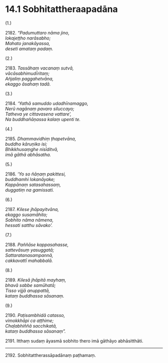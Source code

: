 

# 14.1 Sobhitattheraapadāna



(1.)

2182\. _“Padumuttaro nāma jino,_  
_lokajeṭṭho narāsabho;_  
_Mahato janakāyassa,_  
_deseti amataṃ padaṃ._  


(2.)

2183\. _Tassāhaṃ vacanaṃ sutvā,_  
_vācāsabhimudīritaṃ;_  
_Añjaliṃ paggahetvāna,_  
_ekaggo āsahaṃ tadā._  


(3.)

2184\. _‘Yathā samuddo udadhīnamaggo,_  
_Nerū nagānaṃ pavaro siluccayo;_  
_Tatheva ye cittavasena vattare’,_  
_Na buddhañāṇassa kalaṃ upenti te._  


(4.)

2185\. _Dhammavidhiṃ ṭhapetvāna,_  
_buddho kāruṇiko isi;_  
_Bhikkhusaṃghe nisīditvā,_  
_imā gāthā abhāsatha._  


(5.)

2186\. _‘Yo so ñāṇaṃ pakittesi,_  
_buddhamhi lokanāyake;_  
_Kappānaṃ satasahassaṃ,_  
_duggatiṃ na gamissati._  


(6.)

2187\. _Kilese jhāpayitvāna,_  
_ekaggo susamāhito;_  
_Sobhito nāma nāmena,_  
_hessati satthu sāvako’._  


(7.)

2188\. _Paññāse kappasahasse,_  
_sattevāsuṃ yasuggatā;_  
_Sattaratanasampannā,_  
_cakkavattī mahabbalā._  


(8.)

2189\. _Kilesā jhāpitā mayhaṃ,_  
_bhavā sabbe samūhatā;_  
_Tisso vijjā anuppattā,_  
_kataṃ buddhassa sāsanaṃ._  


(9.)

2190\. _Paṭisambhidā catasso,_  
_vimokkhāpi ca aṭṭhime;_  
_Chaḷabhiññā sacchikatā,_  
_kataṃ buddhassa sāsanaṃ”._  


2191\. Itthaṃ sudaṃ āyasmā sobhito thero imā gāthāyo abhāsitthāti.

---

2192\. Sobhitattherassāpadānaṃ paṭhamaṃ.





